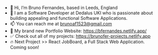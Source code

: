 - 👋 Hi, I’m Bruno Fernandes, based in Leeds, England
- 👀 I am a Software Developer at Dedalus UKI who is passionate about building appealing and functional Software Applications.
- 📫 You can reach me at brunoaf1523@gmail.com
- 🚨 My brand new Portfolio Website: https://bfernandes.netlify.app/
- ✅ Check out all of my projects: https://brunofer-projects.netlify.app
- 🔥 Next Project >> React JobBoard, a Full Stack Web Application. Coming soon! 

<!---
brunoFernandes21/brunoFernandes21 is a ✨ special ✨ repository because its `README.md` (this file) appears on your GitHub profile.
You can click the Preview link to take a look at your changes.
--->
